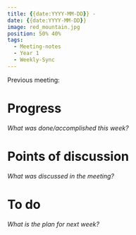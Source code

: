 ```yaml
---
title: {{date:YYYY-MM-DD}} - 
date: {{date:YYYY-MM-DD}}
image: red_mountain.jpg
position: 50% 40%
tags:
  - Meeting-notes
  - Year 1
  - Weekly-Sync
---
```


Previous meeting:
# Progress

_What was done/accomplished this week?_


# Points of discussion

_What was discussed in the meeting?_


# To do

_What is the plan for next week?_
